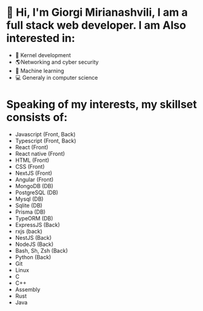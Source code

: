 # 👋 Hi, I'm Giorgi Mirianashvili, I am a full stack web developer. I am Also interested in:
- 💾 Kernel development
- 🌎Networking and cyber security
- 🤖 Machine learning
- 💻 Generaly in computer science
# Speaking of my interests, my skillset consists of:
- Javascript (Front, Back) 
- Typescript (Front, Back)
- React (Front)
- React native (Front)
- HTML (Front)
- CSS (Front)
- NextJS (Front)
- Angular (Front)
- MongoDB (DB)
- PostgreSQL (DB)
- Mysql (DB)
- Sqlite (DB)
- Prisma (DB)
- TypeORM (DB)
- ExpressJS (Back)
- rxjs (back)
- NestJS (Back)
- NodeJS (Back)
- Bash, Sh, Zsh (Back)
- Python (Back)
- Git
- Linux
- C
- C++
- Assembly
- Rust
- Java
